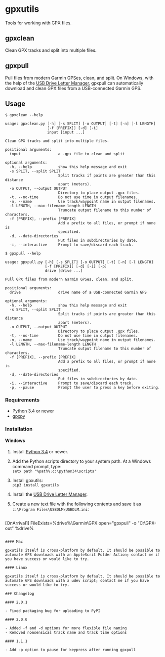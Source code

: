 gpxutils
========

Tools for working with GPX files.

gpxclean
--------

Clean GPX tracks and split into multiple files.

gpxpull
-------

Pull files from modern Garmin GPSes, clean, and split. On Windows, with the help of the [USB Drive Letter Manager](http://www.uwe-sieber.de/usbdlm_e.html), gpxpull can automatically download and clean GPX files from a USB-connected Garmin GPS.

Usage
-----

```
$ gpxclean --help

usage: gpxclean.py [-h] [-s SPLIT] [-o OUTPUT] [-t] [-n] [-l LENGTH]
                   [-f [PREFIX]] [-d] [-i]
                   input [input ...]

Clean GPX tracks and split into multiple files.

positional arguments:
  input                 a .gpx file to clean and split

optional arguments:
  -h, --help            show this help message and exit
  -s SPLIT, --split SPLIT
                        Split tracks if points are greater than this distance
                        apart (meters).
  -o OUTPUT, --output OUTPUT
                        Directory to place output .gpx files.
  -t, --no-time         Do not use time in output filenames.
  -n, --name            Use track/waypoint name in output filenames.
  -l LENGTH, --max-filename-length LENGTH
                        Truncate output filename to this number of characters.
  -f [PREFIX], --prefix [PREFIX]
                        Add a prefix to all files, or prompt if none is
                        specified.
  -d, --date-directories
                        Put files in subdirectories by date.
  -i, --interactive     Prompt to save/discard each track.
```

```
$ gpxpull --help

usage: gpxpull.py [-h] [-s SPLIT] [-o OUTPUT] [-t] [-n] [-l LENGTH]
                  [-f [PREFIX]] [-d] [-i] [-p]
                  drive [drive ...]

Pull GPX files from modern Garmin GPSes, clean, and split.

positional arguments:
  drive                 drive name of a USB-connected Garmin GPS

optional arguments:
  -h, --help            show this help message and exit
  -s SPLIT, --split SPLIT
                        Split tracks if points are greater than this distance
                        apart (meters).
  -o OUTPUT, --output OUTPUT
                        Directory to place output .gpx files.
  -t, --no-time         Do not use time in output filenames.
  -n, --name            Use track/waypoint name in output filenames.
  -l LENGTH, --max-filename-length LENGTH
                        Truncate output filename to this number of characters.
  -f [PREFIX], --prefix [PREFIX]
                        Add a prefix to all files, or prompt if none is
                        specified.
  -d, --date-directories
                        Put files in subdirectories by date.
  -i, --interactive     Prompt to save/discard each track.
  -p, --pause           Prompt the user to press a key before exiting.
```

### Requirements

- [Python 3.4](https://www.python.org/) or newer
- [gpxpy](https://github.com/tkrajina/gpxpy)

### Installation

#### Windows

1. Install [Python 3.4](https://www.python.org/downloads/) or newer.

2. Add the Python scripts directory to your system path. At a Windows command prompt, type:  
   `setx path "%path%;c:\python34\scripts"`

3. Install gpxutils:  
   `pip3 install gpxutils`

4. Install the [USB Drive Letter Manager](http://www.uwe-sieber.de/usbdlm_e.html).

5. Create a new text file with the following contents and save it as `c:\Program Files\USBDLM\USBDLM.ini`:
   ```
[OnArrival1]
FileExists=%drive%\Garmin\GPX
open="gpxpull" -o "C:\GPX-out" %drive%
```

#### Mac

gpxutils itself is cross-platform by default. It should be possible to automate GPS downloads with an AppleScrit Folder Action; contact me if you have success or would like to try.

#### Linux

gpxutils itself is cross-platform by default. It should be possible to automate GPS downloads with a udev script; contact me if you have success or would like to try.

### Changelog

#### 2.0.1

- Fixed packaging bug for uploading to PyPI

#### 2.0.0

- Added -f and -d options for more flexible file naming
- Removed nonsensical track name and track time options

#### 1.1.1

- Add -p option to pause for keypress after running gpxpull
